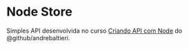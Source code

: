 # Node Store

Simples API desenvolvida no curso [Criando API com Node](https://app.balta.io/courses/1972) do @github/andrebaltieri.
